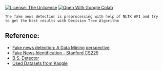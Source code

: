 [![License: The Unlicense](https://img.shields.io/badge/license-Unlicense-blue.svg)](http://unlicense.org/)
[![Open With Google Colab](https://img.shields.io/badge/-Google%20Colab-orange?logo=GoogleColab&label=Open%20With&logoColor=white)](https://colab.research.google.com/drive/1nBuWUcEFwR1ZaFaAXUjxKd-GdbWDIOO3?usp=sharing)

`The fake news detection is preprocessing with help of NLTK API and try to get the best results with Decision Tree Algorithm`


 ## Reference:

  * [Fake news detection: A Data Mining perspective](https://arxiv.org/pdf/1708.01967.pdf)
  * [Fake News Identification - Stanford CS229](http://cs229.stanford.edu/proj2017/final-reports/5244348.pdf)
  * [B.S. Detector](https://github.com/selfagency/bs-detector)
  * [Used Datasets from Kaggle](https://www.kaggle.com/clmentbisaillon/fake-and-real-news-dataset)